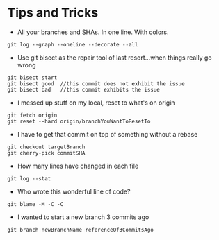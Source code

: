 Tips and Tricks
===============

- All your branches and SHAs. In one line. With colors.
```
git log --graph --oneline --decorate --all
```

- Use git bisect as the repair tool of last resort...when things really go wrong
```
git bisect start
git bisect good  //this commit does not exhibit the issue
git bisect bad   //this commit exhibits the issue
```

- I messed up stuff on my local, reset to what's on origin
```
git fetch origin
git reset --hard origin/branchYouWantToResetTo
```

- I have to get that commit on top of something without a rebase
```
git checkout targetBranch
git cherry-pick commitSHA 
```

- How many lines have changed in each file
```
git log --stat
```

- Who wrote this wonderful line of code?
```
git blame -M -C -C
```

- I wanted to start a new branch 3 commits ago
```
git branch newBranchName referenceOf3CommitsAgo